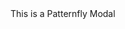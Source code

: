 <div class="pf-c-backdrop pf-l-bullseye">
  <div class="pf-c-modal-box">
    <div class="pf-c-modal-box__body">
      This is a Patternfly Modal
    </div>
  </div>
</div>
